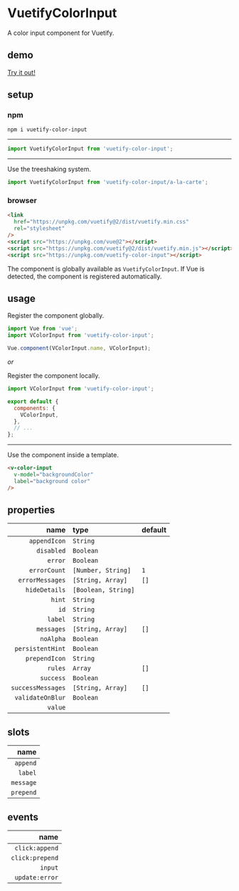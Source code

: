 # VuetifyColorInput

A color input component for Vuetify.

## demo

[Try it out!](https://seregpie.github.io/VuetifyColorInput/)

## setup

### npm

```shell
npm i vuetify-color-input
```

---

```javascript
import VuetifyColorInput from 'vuetify-color-input';
```

---

Use the treeshaking system.

```javascript
import VuetifyColorInput from 'vuetify-color-input/a-la-carte';
```

### browser

```html
<link
  href="https://unpkg.com/vuetify@2/dist/vuetify.min.css"
  rel="stylesheet"
/>
<script src="https://unpkg.com/vue@2"></script>
<script src="https://unpkg.com/vuetify@2/dist/vuetify.min.js"></script>
<script src="https://unpkg.com/vuetify-color-input"></script>
```

The component is globally available as `VuetifyColorInput`. If Vue is detected, the component is registered automatically.

## usage

Register the component globally.

```javascript
import Vue from 'vue';
import VColorInput from 'vuetify-color-input';

Vue.component(VColorInput.name, VColorInput);
```

*or*

Register the component locally.

```javascript
import VColorInput from 'vuetify-color-input';

export default {
  components: {
    VColorInput,
  },
  // ...
};
```

---

Use the component inside a template.

```html
<v-color-input
  v-model="backgroundColor"
  label="background color"
/>
```

## properties

| name | type | default |
| ---: | :--- | :--- |
| `appendIcon` | `String` | |
| `disabled` | `Boolean` | |
| `error` | `Boolean` | |
| `errorCount` | `[Number, String]` | `1` |
| `errorMessages` | `[String, Array]` | `[]` |
| `hideDetails` | `[Boolean, String]` | |
| `hint` | `String` | |
| `id` | `String` | |
| `label` | `String` | |
| `messages` | `[String, Array]` | `[]` |
| `noAlpha` | `Boolean` | |
| `persistentHint` | `Boolean` | |
| `prependIcon` | `String` | |
| `rules` | `Array` | `[]` |
| `success` | `Boolean` | |
| `successMessages` | `[String, Array]` | `[]` |
| `validateOnBlur` | `Boolean` | |
| `value` | | |

## slots

| name |
| ---: |
| `append` |
| `label` |
| `message` |
| `prepend` |

## events

| name |
| ---: |
| `click:append` |
| `click:prepend` |
| `input` |
| `update:error` |
